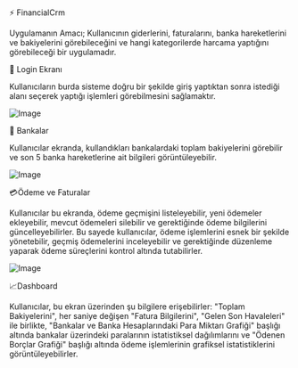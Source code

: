 ⚡ FinancialCrm

Uygulamanın Amacı;
Kullanıcının giderlerini, faturalarını, banka hareketlerini ve bakiyelerini görebileceğini ve hangi kategorilerde harcama yaptığını 
görebileceği bir uygulamadır.

🔑 Login Ekranı

Kullanıcıların burda sisteme doğru bir şekilde giriş yaptıktan sonra istediği alanı seçerek yaptığı işlemleri görebilmesini 
sağlamaktır.

![Image](https://github.com/user-attachments/assets/8f94209f-d4e4-4121-87f8-cd5dffc21bca)

🏦 Bankalar

Kullanıcılar ekranda, kullandıkları bankalardaki toplam bakiyelerini görebilir ve son 5 banka hareketlerine ait bilgileri görüntüleyebilir.

![Image](https://github.com/user-attachments/assets/39b6a58e-6289-42dc-b56c-c9543df2b4f6)

💳Ödeme ve Faturalar

Kullanıcılar bu ekranda, ödeme geçmişini listeleyebilir, yeni ödemeler ekleyebilir, mevcut ödemeleri silebilir ve gerektiğinde ödeme bilgilerini güncelleyebilirler. Bu sayede kullanıcılar, ödeme işlemlerini esnek bir şekilde yönetebilir, geçmiş ödemelerini inceleyebilir ve gerektiğinde düzenleme yaparak ödeme süreçlerini kontrol altında tutabilirler.

![Image](https://github.com/user-attachments/assets/3eb53715-c70d-419b-af65-381f45833dfd)

📈Dashboard

Kullanıcılar, bu ekran üzerinden şu bilgilere erişebilirler: "Toplam Bakiyelerini", her saniye değişen "Fatura Bilgilerini", "Gelen Son Havaleleri" ile birlikte, "Bankalar ve Banka Hesaplarındaki Para Miktarı Grafiği" başlığı altında bankalar üzerindeki paralarının istatistiksel dağılımlarını ve "Ödenen Borçlar Grafiği" başlığı altında ödeme işlemlerinin grafiksel istatistiklerini görüntüleyebilirler.
